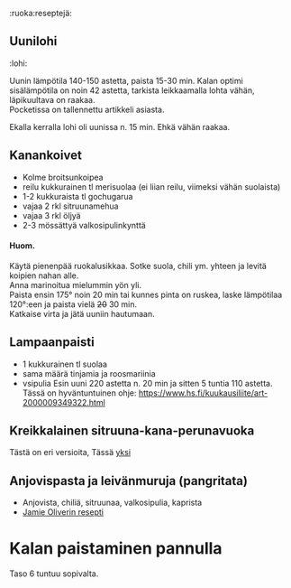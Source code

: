 :ruoka:reseptejä:
## Uunilohi
:lohi:

Uunin lämpötila 140-150 astetta, paista 15-30 min.
Kalan optimi sisälämpötila on noin 42 astetta, tarkista leikkaamalla lohta vähän, läpikuultava on raakaa.  
Pocketissa on tallennettu artikkeli asiasta.

Ekalla kerralla lohi oli uunissa n. 15 min. Ehkä vähän raakaa.

## Kanankoivet
- Kolme broitsunkoipea
- reilu kukkurainen tl merisuolaa (ei liian reilu, viimeksi vähän suolaista)
- 1-2 kukkuraista tl gochugarua
- vajaa 2 rkl sitruunamehua
- vajaa 3 rkl öljyä
- 2-3 mössättyä valkosipulinkynttä

#### Huom.
Käytä pienenpää ruokalusikkaa.
Sotke suola, chili ym. yhteen ja levitä koipien nahan alle.  
Anna marinoitua mielummin yön yli.  
Paista ensin 175° noin 20 min tai kunnes pinta on ruskea, laske lämpötilaa 120°:een ja paista vielä ~~20~~ 30 min.  
Katkaise virta ja jätä uuniin hautumaan.

## Lampaanpaisti
- 1 kukkurainen tl suolaa
- sama määrä tinjamia ja roosmariinia
- vsipulia
Esin uuni 220 astetta n. 20 min ja sitten 5 tuntia 110 astetta. 
Tässä on hyväntuntuinen ohje:
https://www.hs.fi/kuukausiliite/art-2000009349322.html

## Kreikkalainen sitruuna-kana-perunavuoka
Tästä on eri versioita,  Tässä [yksi](ttps://www.allrecipes.com/recipe/242352/greek-lemon-chicken-and-potatoes/)

## Anjovispasta ja leivänmuruja (pangritata)
- Anjovista, chiliä, sitruunaa, valkosipulia, kaprista
- [Jamie Oliverin resepti](https://thehappyfoodie.co.uk/recipes/spaghetti-with-anchovies-dried-chilli-and-pangritata/)


# Kalan paistaminen pannulla

Taso 6 tuntuu sopivalta.
